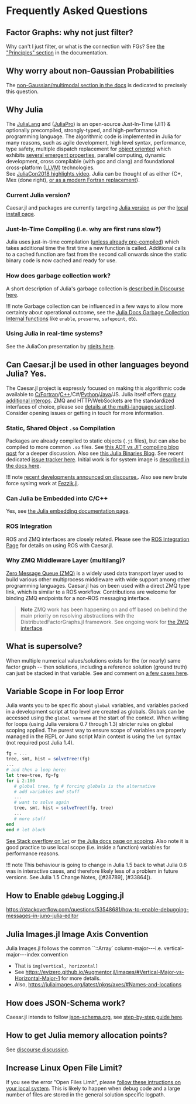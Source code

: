 # Frequently Asked Questions

## Factor Graphs: why not just filter? 

Why can't I just filter, or what is the connection with FGs? See [the "Principles" section](https://juliarobotics.org/Caesar.jl/latest/principles/filterCorrespondence/) in the documentation. 

## Why worry about non-Gaussian Probabilities

The [non-Gaussian/multimodal section in the docs](https://juliarobotics.org/Caesar.jl/latest/concepts/concepts/#Why/Where-does-non-Gaussian-data-come-from?-1) is dedicated to precisely this question.

## Why Julia
The [JuliaLang](https://julialang.org/) and ([JuliaPro](https://juliacomputing.com/)) is an open-source Just-In-Time (JIT) & optionally precompiled, strongly-typed, and high-performance programming language.
The algorithmic code is implemented in Julia for many reasons, such as agile development, high level syntax, performance, type safety, multiple dispatch replacement for [object oriented](https://invenia.github.io/blog/2019/10/30/julialang-features-part-1/) which exhibits [several emergent properties](https://invenia.github.io/blog/2019/11/06/julialang-features-part-2/), parallel computing, dynamic development, cross compilable (with gcc and clang) and foundational cross-platform ([LLVM](http:///www.llvm.org)) technologies.  
See [JuliaCon2018 highlights video](https://www.youtube.com/watch?v=baR02tlea5Y).  Julia can be thought of as either {C+, Mex (done right), [or as a modern Fortran replacement](https://arstechnica.com/science/2020/10/the-unreasonable-effectiveness-of-the-julia-programming-language/)}.

### Current Julia version?
Caesar.jl and packages are currently targeting [Julia version](https://julialang.org/downloads/) as per the [local install page](https://juliarobotics.org/Caesar.jl/latest/installation_environment/).

### Just-In-Time Compiling (i.e. why are first runs slow?)
Julia uses just-in-time compilation ([unless already pre-compiled](https://stackoverflow.com/questions/40116045/why-is-julia-taking-a-long-time-on-the-first-call-into-my-module))
 which takes additional time the first time a new function is called. Additional calls to a cached function are fast from the second call onwards since the static binary code is now cached and ready for use.

### How does garbage collection work?

A short description of Julia's garbage collection is [described in Discourse here](https://discourse.julialang.org/t/details-about-julias-garbage-collector-reference-counting/18021/3).

!!! note
    Garbage collection can be influenced in a few ways to allow more certainty about operational outcome, see the [Julia Docs Garbage Collection Internal functions](https://docs.julialang.org/en/v1/base/base/#Internals-1) like `enable`, `preserve`, `safepoint`, etc.

### Using Julia in real-time systems?

See the JuliaCon presentation by [rdeits here](https://www.youtube.com/watch?v=dmWQtI3DFFo).

## Can Caesar.jl be used in other languages beyond Julia? Yes.
The Caesar.jl project is expressly focused on making this algorithmic code available to [C/Fortran](https://docs.julialang.org/en/v1/manual/calling-c-and-fortran-code/)/[C++](https://juliacomputing.com/blog/2017/12/01/cxx-and-cxxwrap-intro.html)/C#/[Python](https://github.com/JuliaPy/PyCall.jl)/[Java](https://github.com/JuliaInterop/JavaCall.jl)/JS.  Julia itself offers [many additional interops](https://github.com/JuliaInterop).  ZMQ and HTTP/WebSockets are the standardized interfaces of choice, please see [details at the multi-language section](https://www.juliarobotics.org/Caesar.jl/latest/concepts/multilang/)).  Consider opening issues or getting in touch for more information.

### Static, Shared Object `.so` Compilation

Packages are already compiled to static objects (`.ji` files), but can also be compiled to more common `.so` files.  See [this AOT vs JIT compiling blog post](https://juliacomputing.com/blog/2016/02/09/static-julia.html) for a deeper discussion.  Also see [this Julia Binaries Blog](https://medium.com/@sdanisch/compiling-julia-binaries-ddd6d4e0caf4).  See recent dedicated [issue tracker here](https://github.com/JuliaRobotics/RoME.jl/issues/288).  Initial work is for system image is [described in the docs here](https://juliarobotics.org/Caesar.jl/latest/installation_environment/#Ahead-Of-Time-Compile-RoME.so-1).

!!! note
    [recent developments announced on discourse.](https://discourse.julialang.org/t/ann-packagecompiler-with-incremental-system-images/20489).  Also see new brute force sysimg work at [Fezzik.jl](https://github.com/TsurHerman/Fezzik).

### Can Julia be Embedded into C/C++
Yes, see [the Julia embedding documentation page](https://docs.julialang.org/en/v1/manual/embedding/index.html).

### ROS Integration

ROS and ZMQ interfaces are closely related.  Please see the [ROS Integration Page](examples/using_ros.md) for details on using ROS with Caesar.jl.

### Why ZMQ Middleware Layer (multilang)?
[Zero Message Queue (ZMQ)](https://zeromq.org/) is a widely used data transport layer used to build various other multiprocess middleware with wide support among other programming languages.  Caesar.jl has on been used with a direct ZMQ type link, which is similar to a ROS workflow.  Contributions are welcome for binding ZMQ endpoints for a non-ROS messaging interface.

> **Note** ZMQ work has been happening on and off based on behind the main priority on resolving abstractions with the DistributedFactorGraphs.jl framework.  See ongoing work for [the ZMQ interface](https://www.juliarobotics.org/Caesar.jl/latest/concepts/multilang/#ZMQ-Messaging-Interface-1).

## What is supersolve?

When multiple numerical values/solutions exists for the (or nearly) same factor graph -- then solutions, including a reference solution (ground truth) can just be stacked in that variable.  See and comment on [a few cases here](https://github.com/JuliaRobotics/DistributedFactorGraphs.jl/issues/182#issuecomment-545979307).

## Variable Scope in For loop Error
Julia wants you to be specific about `global` variables, and variables packed in a development script at top level are created as globals.  Globals can be accessed using the `global varname` at the start of the context.  When writing for loops (using Julia versions 0.7 through 1.3) stricter rules on global scoping applied.  The purest way to ensure scope of variables are properly managed in the REPL or Juno script Main context is using the `let` syntax (not required post Julia 1.4).
```julia
fg = ...
tree, smt, hist = solveTree!(fg)
...
# and then a loop here:
let tree=tree, fg=fg
for i 2:100
   # global tree, fg # forcing globals is the alternative
   # add variables and stuff
   ...
   # want to solve again
   tree, smt, hist = solveTree!(fg, tree)
   ...
   # more stuff
end
end # let block
```
[See Stack overflow on `let`](https://stackoverflow.com/questions/51930537/scope-of-variables-in-julia) or [the Julia docs page on scoping](https://docs.julialang.org/en/v1/manual/variables-and-scoping/index.html).  Also note it is good practice to use local scope (i.e. inside a function) variables for performance reasons.

!!! note
    This behaviour is going to change in Julia 1.5 back to what Julia 0.6 was in interactive cases, and therefore likely less of a problem in future versions.  See Julia 1.5 Change Notes, ([#28789], [#33864]).

## How to Enable `@debug` Logging.jl

https://stackoverflow.com/questions/53548681/how-to-enable-debugging-messages-in-juno-julia-editor

## Julia Images.jl Image Axis Convention

Julia Images.jl follows the common ``::Array` column-major---i.e. vertical-major---index convention
  - That is `img[vertical, horizontal]`
  - See https://evizero.github.io/Augmentor.jl/images/#Vertical-Major-vs-Horizontal-Major-1 for more details.
  - Also, https://juliaimages.org/latest/pkgs/axes/#Names-and-locations

## How does JSON-Schema work?

Caesar.jl intends to follow [json-schema.org](http://www.json-schema.org), see [step-by-step guide here](https://json-schema.org/learn/getting-started-step-by-step.html).

## How to get Julia memory allocation points?

See [discourse discussion](https://discourse.julialang.org/t/way-to-show-where-memory-allocations-occur/2161/3).

## Increase Linux Open File Limit?

If you see the error "Open Files Limit", please [follow these intructions on your local system](https://easyengine.io/tutorials/linux/increase-open-files-limit/).  This is likely to happen when debug code and a large number of files are stored in the general solution specific logpath.
